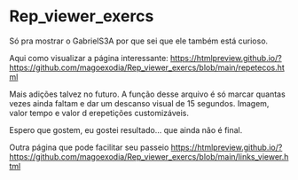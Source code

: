 # Rep_viewer_exercs
Só pra mostrar o GabrielS3A por que sei que ele também está curioso.

Aqui como visualizar a página interessante:
https://htmlpreview.github.io/?https://github.com/magoexodia/Rep_viewer_exercs/blob/main/repetecos.html

Mais adições talvez no futuro.
A função desse arquivo é só marcar quantas vezes ainda faltam e dar um descanso visual de 15 segundos.
Imagem, valor tempo e valor d erepetições customizáveis.

Espero que gostem, eu gostei resultado... que ainda não é final.

Outra página que pode facilitar seu passeio
https://htmlpreview.github.io/?https://github.com/magoexodia/Rep_viewer_exercs/blob/main/links_viewer.html
